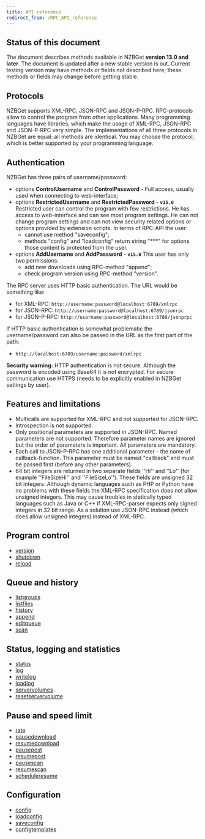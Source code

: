 ```yaml
---
title: API reference
redirect_from: /RPC_API_reference
---
```

## Status of this document
The document describes methods available in NZBGet **version 13.0 and later**. The document is updated after a new stable version is out. Current testing version may have methods or fields not described here; these methods or fields may change before getting stable.

## Protocols
NZBGet supports XML-RPC, JSON-RPC and JSON-P-RPC. RPC-protocols allow to control the program from other applications. Many programming languages have libraries, which make the usage of XML-RPC, JSON-RPC and JSON-P-RPC very simple. The implementations of all three protocols in NZBGet are equal: all methods are identical. You may choose the protocol, which is better supported by your programming language. 

## Authentication
NZBGet has three pairs of username/password:
- options **ControlUsername** and **ControlPassword** - Full access, usually used when connecting to web-interface;
- options **RestrictedUsername** and **RestrictedPassword** - **`v15.0`** Restricted user can control the program with few restrictions. He has access to web-interface and can see most program settings. He can not change program settings and can not view security related options or options provided by extension scripts. In terms of RPC-API the user:
  - cannot use method "saveconfig";
  - methods "config" and "loadconfig" return string "***" for options those content is protected from the user.
- options **AddUsername** and **AddPassword** - **`v15.0`** This user has only two permissions:
  - add new downloads using RPC-method "append";
  - check program version using RPC-method "version".

The RPC server uses HTTP basic authentication. The URL would be something like:
 - for XML-RPC: `http://username:password@localhost:6789/xmlrpc`
 - for JSON-RPC: `http://username:password@localhost:6789/jsonrpc`
 - for JSON-P-RPC: `http://username:password@localhost:6789/jsonprpc`

If HTTP basic authentication is somewhat problematic the username/password can also be passed in the URL as the first part of the path:
 - `http://localhost:6789/username:password/xmlrpc`

**Security warning:** HTTP authentication is not secure. Although the password is encoded using Base64 it is not encrypted. For secure communication use HTTPS (needs to be explicitly enabled in NZBGet settings by user).

## Features and limitations
 - Multicalls are supported for XML-RPC and not supported for JSON-RPC.
 - Introspection is not supported.
 - Only positional parameters are supported in JSON-RPC. Named parameters are not supported. Therefore parameter names are ignored but the order of parameters is important. All parameters are mandatory.
 - Each call to JSON-P-RPC has one additional parameter - the name of callback-function. This parameter must be named "callback" and must be passed first (before any other parameters).
 - 64 bit integers are returned in two separate fields ''Hi'' and ''Lo'' (for example ''FileSizeHi'' and ''FileSizeLo''). These fields are unsigned 32 bit integers. Although dynamic languages such as PHP or Python have no problems with these fields the XML-RPC specification does not allow unsigned integers. This may cause troubles in statically typed languages such as Java or C++ if XML-RPC-parser expects only signed integers in 32 bit range. As a solution use JSON-RPC instead (which does allow unsigned integers) instead of XML-RPC.

## Program control
- [version](version)
- [shutdown](shutdown)
- [reload](reload)

## Queue and history
- [listgroups](listgroups)
- [listfiles](listfiles)
- [history](history)
- [append](append)
- [editqueue](editqueue)
- [scan](scan)

## Status, logging and statistics
- [status](status)
- [log](log)
- [writelog](writelog)
- [loadlog](loadlog)
- [servervolumes](servervolumes)
- [resetservervolume](resetservervolume)

## Pause and speed limit
- [rate](rate)
- [pausedownload](pausedownload)
- [resumedownload](resumedownload)
- [pausepost](pausepost)
- [resumepost](resumepost)
- [pausescan](pausescan)
- [resumescan](resumescan)
- [scheduleresume](scheduleresume)

## Configuration
- [config](config)
- [loadconfig](loadconfig)
- [saveconfig](saveconfig)
- [configtemplates](configtemplates)